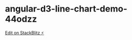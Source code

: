 # angular-d3-line-chart-demo-44odzz

[Edit on StackBlitz ⚡️](https://stackblitz.com/edit/angular-d3-line-chart-demo-44odzz)